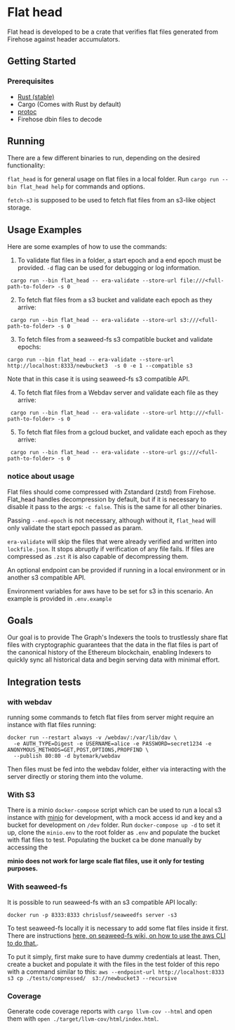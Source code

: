 # Flat head

Flat head is developed to be a crate that verifies flat files generated from Firehose against header accumulators.


## Getting Started

### Prerequisites
- [Rust (stable)](https://www.rust-lang.org/tools/install)
- Cargo (Comes with Rust by default)
- [protoc](https://grpc.io/docs/protoc-installation/)
- Firehose dbin files to decode

## Running

There are a few different binaries to run, depending on the desired functionality:

`flat_head` is for general usage on flat files in a local folder. Run 
`cargo run --bin flat_head help` for commands and options. 

`fetch-s3` is supposed to be used to fetch flat files from an s3-like object storage.

## Usage Examples

Here are some examples of how to use the commands:

1.  To validate flat files in a folder, a start epoch and a end epoch must be provided. `-d` flag can be used for debugging or log information.

```
 cargo run --bin flat_head -- era-validate --store-url file:///<full-path-to-folder> -s 0   
```


2. To fetch flat files from a s3 bucket and validate each epoch as they arrive:

```
 cargo run --bin flat_head -- era-validate --store-url s3:///<full-path-to-folder> -s 0   

```

3. To fetch files from a seaweed-fs s3 compatible bucket and validate epochs:


```
cargo run --bin flat_head -- era-validate --store-url http://localhost:8333/newbucket3  -s 0 -e 1 --compatible s3

 ```

Note that in this case it is using seaweed-fs s3 compatible API.

4. To fetch flat files from a Webdav server and validate each file as they arrive:

```
 cargo run --bin flat_head -- era-validate --store-url http:///<full-path-to-folder> -s 0   
```


5. To fetch flat files from a gcloud bucket, and validate each epoch as they arrive:

```
 cargo run --bin flat_head -- era-validate --store-url gs:///<full-path-to-folder> -s 0   
```


### notice about usage

Flat files should come compressed with Zstandard (zstd) from Firehose. Flat_head handles decompression by default, but if it is necessary to disable it pass to the args: `-c false`. This is the same for all other binaries.

Passing `--end-epoch` is not necessary, although without it, `flat_head` will only validate the start epoch passed as param.

`era-validate` will skip the files that were already verified and written into `lockfile.json`.
It stops abruptly if verification of any file fails. If files are compressed as `.zst` it is also capable
of decompressing them.

An optional endpoint can be provided if running in a local environment or in another s3 compatible API.

Environment variables for aws have to be set for s3 in this scenario. An example is provided in `.env.example`

## Goals

Our goal is to provide The Graph's Indexers the tools to trustlessly share flat files with cryptographic guarantees 
that the data in the flat files is part of the canonical history of the Ethereum blockchain, 
enabling Indexers to quickly sync all historical data and begin serving data with minimal effort.


## Integration tests

### with webdav

running some commands to fetch flat files from server might require an instance with flat files running:

```
docker run --restart always -v /webdav/:/var/lib/dav \
  -e AUTH_TYPE=Digest -e USERNAME=alice -e PASSWORD=secret1234 -e ANONYMOUS_METHODS=GET,POST,OPTIONS,PROPFIND \
  --publish 80:80 -d bytemark/webdav
```

Then files must be fed into the webdav folder, either via interacting with the server directly or storing them into the volume.

### With S3

There is a minio `docker-compose` script which can be used to run a local s3 instance with [minio](https://github.com/minio/minio?tab=readme-ov-file) for development, with a mock access id and key and a bucket for development on `/dev` folder. Run `docker-compose up -d` to set it up, clone the `minio.env` to the root folder as `.env` and populate the bucket with flat files to test. Populating the bucket ca be done manually by accessing the 

**minio does not work for large scale flat files, use it only for testing purposes.**


### With seaweed-fs

It is possible to run seaweed-fs with an s3 compatible API locally:

```
docker run -p 8333:8333 chrislusf/seaweedfs server -s3
```

To test seaweed-fs locally it is necessary to add some flat files inside it first. There are instructions [here, on seaweed-fs wiki, on how to use the aws CLI to do that.](https://github.com/seaweedfs/seaweedfs/wiki/AWS-CLI-with-SeaweedFS).

To put it simply, first make sure to have dummy credentials at least. Then, create a bucket and populate it with the files in the test folder of this repo with a command similar to this: `aws --endpoint-url http://localhost:8333 s3 cp ./tests/compressed/  s3://newbucket3 --recursive`




### Coverage

Generate code coverage reports with `cargo llvm-cov --html` and open them with `open ./target/llvm-cov/html/index.html`. 